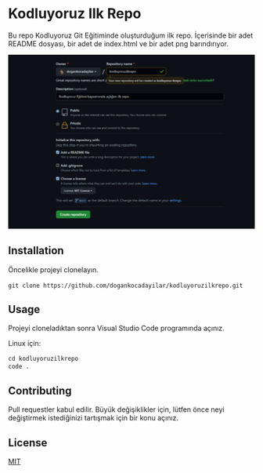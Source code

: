 # Kodluyoruz Ilk Repo
Bu repo Kodluyoruz Git Eğitiminde oluşturduğum ilk repo. İçerisinde bir adet README dosyası, bir adet de index.html ve bir adet png barındırıyor.

![Image](https://github.com/dogankocadayilar/kodluyoruzilkrepo/blob/main/img/img.png)

## Installation
Öncelikle projeyi clonelayın.

`git clone https://github.com/dogankocadayilar/kodluyoruzilkrepo.git`

## Usage
Projeyi cloneladıktan sonra Visual Studio Code programında açınız.

Linux için:
```
cd kodluyoruzilkrepo
code .
```
## Contributing
Pull requestler kabul edilir. Büyük değişiklikler için, lütfen önce neyi değiştirmek istediğinizi tartışmak için bir konu açınız.

## License
[MIT](https://choosealicense.com/licenses/mit/)
